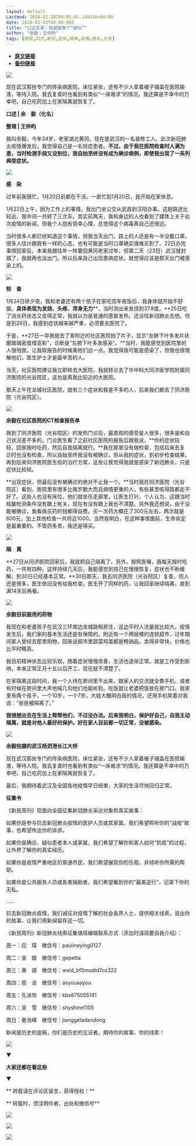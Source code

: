 ```yaml
---
layout: default
Lastmod: 2020-02-28T09:05:01.148416+00:00
date: 2020-02-03T00:00:00Z
title: "口述实录｜我就是那个“疑似”"
author: "余毅；王仲昀"
tags: [医院,同济,新冠,症状,隔离,疫情,肺炎,光谷]
---
```


* [**原文链接**](http://mp.weixin.qq.com/s?__biz=MTUzMDQzNjMwMQ==&mid=2652824453&idx=2&sn=6d48cf2254289cec5d289f7447ff6934&chksm=68ed2e275f9aa731248dc72558d7ad411a6685cf78948239afec91566cd4c4423b138156baf4#rd)
* [**备份链接**](http://archive.ph/SYamD)


![](/images/post/e687419aee5ba5dc10b91a175fcda518.jpg)

现在武汉那些专门的传染病医院，床位紧张，还有不少人拿着被子铺盖在医院输液，等待入院。我去复查时也看到有类似“一床难求”的情况。我还算是不幸中的万幸吧，自己吃药加上在家隔离就恢复了。

**口述 | 余　毅（化名）**  

**整理 | 王仲昀**  

我叫余毅，今年34岁，老家湖北黄冈，现在是武汉的一名装修工人。此次新冠肺炎疫情爆发后，我觉得自己是一名轻症患者。**不过，由于我在医院检查时人满为患，当时检测手段又没到位，我自始至终没有成为确诊病例，即使我出现了一系列典型症状。**

![](/images/post/a9ab94244c291c805087e6c542324cc8.jpg)

  

**感　染**

过年前我很忙，1月20日前都在干活。一直忙到1月20日，我开始在家休息。

1月22日上午，因为工作上的事情，我出门坐公交从武昌到汉阳办事。这趟路途比较远，我中间一共转了三次车。其实前两天，我和身边的人也看到了媒体上关于此次疫情的新闻，但我个人抱有侥幸心理，总觉得这个病毒离自己还很远。

当时很多人都已经知道这个事情，但我当天出门，路上的人还是有一半没戴口罩。很多人估计跟我有一样的心态，也有可能是当时口罩确实很难买到了。22日办完事情回家后，本来我跟往年一样要回黄冈老家过年，但第二天（23日）武汉就封城了，我就再也没出门。所以后来自己出现患病症状，就觉得应该是那天出门被感染上的。

![](/images/post/a9ab94244c291c805087e6c542324cc8.jpg)

  

**检　查**

1月24日除夕夜，我和老婆还有两个孩子在家吃完年夜饭后，我身体就开始不舒服。**具体表现为发烧、头疼、浑身无力****，当时测出来发烧到37.8度。**25日吃了消炎药状态又变得正常，我就以为是普通的感冒发热，还没往新冠肺炎去想。但是到26日，我感到症状越来越严重，必须要去医院了。

于是，**27日一早我就去了家附近的社区医院拍了片子，显示“左肺下叶多发片状磨玻璃密度增高影”，诊断是“左肺下叶多发感染”。**当时，我能感觉到医院里的人很怕我，让我取报告的时候离他们远一点。我觉得我可能是感染了，但我也很理解他们，医生护士才是最辛苦的人。

当天，社区医院建议我立即转去大医院，我就转诊去了华中科大同济医学院附属同济医院的光谷院区，这也是离我比较近的大医院。

那天上午在龙城社区医院，就有三个症状和我差不多的人，后来我们都去了同济医院（光谷院区）。

![](/images/post/08ca9e5e939698894d242511387e9625.jpg)

**余毅在社区医院的CT检查报告单**  

我到了同济医院（光谷院区）的发热门诊后，最直观的感受是人很多，很多是和自己状况差不多的。门诊医生看了之前社区医院的报告后跟我说，**你的症状较轻，回家按时吃药，然后自我隔离就行。**我在那里没有做检查，包括后来去复诊时也没有检查，所以自始至终我没有被确诊。但从我的症状，到初步检查结果，再到后来同济医院医生给的治疗方案，这些让我觉得我就是感染了新冠肺炎，只是症状比较轻。

**出现症状，但最后没有被确诊的绝对不止我一个。**当时我在同济医院（光谷院区）看到，医院里有很多比我岁数大而且病情更重的人，有些甚至咳得路都走不好了。这些人也没有床位，他们就坐在走廊里，让医生打针。个人认为，这跟当时核酸检测条件没有跟上有关，现在有没有跟上我也不清楚。另外我还想说，由于没能被确诊，我看病买药的钱都得自费。买一次药大概花了300元左右，两次就是600元，加上其他检查一共将近1000。当然我明白，在这种事情面前，生命肯定是最重要的。不管药多贵，我还是得买。

![](/images/post/a9ab94244c291c805087e6c542324cc8.jpg)

  

**隔　离**

**27日从同济医院回家后，我就把自己隔离了。另外，按照医嘱，我每天按时吃药，一共有四种。这样持续几天后，我能感觉到自己在慢慢恢复，症状也不断缓解，到30日已经基本正常。**30日那天，我去同济医院（光谷院区）复查，但人还是很多，医生依旧没有给我检查。医生开了同样的药，让我回家继续隔离，直到满14天后再看。

![](/images/post/44ebdf092b0b3aa03eadea801d713948.jpg)

**余毅目前服用的药物**  

我现在和老婆孩子在武汉三环南边龙城路租房住，这边平时人流量就比较大。疫情发生后，我们家的基本生活还是有保障的。附近有一个两层楼的连锁超市，过年期间家人曾经去那里购物，回来说超市里蔬菜鸡蛋都是畅销品，卖得非常快，价格也比平时略高。

我目前精神状态比较乐观，随着症状慢慢改善，生活也逐渐正常。就是工作受到影响，本来正常正月十五以后开工，现在就不清楚了。

在家隔离这段时间，我一个人待在房间里不出来，跟家人的交流就全靠手机，或者有时候在房间里大声地喊几句他们也能听到。吃饭就让老婆把饭放在房门口。我家里有两个孩子，一个10岁，一个7岁。大娃大概明白我的情况，还用手机笑着对我说：“爸爸被隔离了。”

**我很想出去在生活上帮帮他们，不过没办法。后来我明白，保护好自己，自我主动隔离，就是对他人最好的保护。好在家人目前都一切正常，没被感染。**

![](/images/post/c3032eede43a5ffcec450046712f0325.jpg)

**余毅拍摄的武汉杨泗港长江大桥**  

现在武汉那些专门的传染病医院，床位紧张，还有不少人拿着被子铺盖在医院输液，等待入院。我去复查时也看到有类似“一床难求”的情况。我还算是不幸中的万幸吧，自己吃药加上在家隔离就恢复了。

最后，我期待着武汉及全国各地疫情早日结束，大家的生活尽快回归正常。

**征集令**

《新民周刊》现面向全国征集新冠肺炎采访对象和真实故事：

如果你是参与抗击新冠肺炎疫情的医护人员或其家属，我们希望聆听你的“战疫”故事，也希望传达你的诉求。

如果你是确诊、疑似患者本人或家属，我们希望了解你和家人如何“抗疫”的过程，让外界了解你的真实经历。

如果你是疫情严重地区的普通市民，我们希望展现你的乐观，并倾听你所需的帮助。

如果你是公共服务人员或各类捐助者，我们希望看到你的“最美逆行”，记录下你的无私。

……

抗击新冠肺炎疫情，我们诚征对疫情了解的社会各界人士，提供相关线索，说出你的故事，让我们用新闻留存这一切。

《新民周刊》新冠肺炎线索征集值班编辑联系方式（添加时请简要自我介绍）：

周一：应　琛　微信号：paulineying0127

周二：金　姬　微信号：gepetta

周三：黄　祺　微信号：wxid\_bf5mudid7oz322

周四：周　洁　微信号：asyouasyou

周五：孔冰欣　微信号：kbx875055141

周六：吴　雪　微信号：shyshine1105

周日：姜浩峰　微信号：jianggeladandong

新闻是历史的底稿，你们是历史的见证者。期待你的故事、你的线索！

![](/images/post/1f5d8391583e261a286fb4c68551cf83.jpg)  

▼

**大家还都在看这些**

▼

  

** 转载请在评论区留言，获得授权！**  

** 转载时，须注明作者、出处和微信号**

![](/images/post/885d240c1acd1486af9aa99e453cca5b.jpg)

![](/images/post/c8b27de473b93a2a0fcef4a54e94f842.jpg)

![](/images/post/0609ff4c9f656bb6a57ffba328ca6e3f.jpg)

